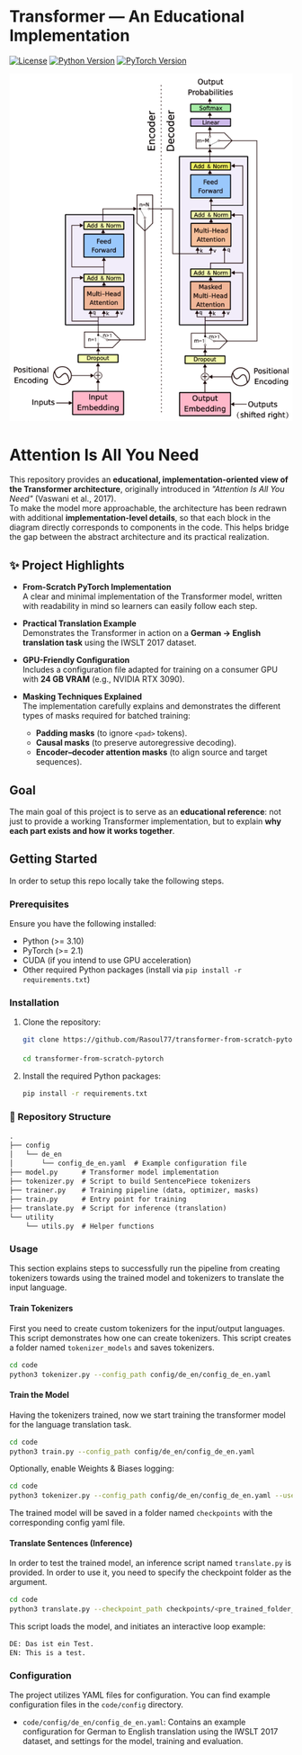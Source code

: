 
# Transformer — An Educational Implementation

[![License](https://img.shields.io/badge/License-MIT-yellow.svg)](https://opensource.org/licenses/MIT)
[![Python Version](https://img.shields.io/badge/Python-%E2%89%A53.10-blue.svg)](https://www.python.org/downloads/)
[![PyTorch Version](https://img.shields.io/badge/PyTorch-%E2%89%A52.1-brightgreen.svg)](https://pytorch.org/)

![Implementation Detailed Transformers Architecture](media/TransformersArchitectures.png)

# Attention Is All You Need

This repository provides an **educational, implementation-oriented view of the Transformer architecture**, originally introduced in *"Attention Is All You Need"* (Vaswani et al., 2017).  
To make the model more approachable, the architecture has been redrawn with additional **implementation-level details**, so that each block in the diagram directly corresponds to components in the code. This helps bridge the gap between the abstract architecture and its practical realization.

## ✨ Project Highlights

- **From-Scratch PyTorch Implementation**  
  A clear and minimal implementation of the Transformer model, written with readability in mind so learners can easily follow each step.

- **Practical Translation Example**  
  Demonstrates the Transformer in action on a **German → English translation task** using the IWSLT 2017 dataset.

- **GPU-Friendly Configuration**  
  Includes a configuration file adapted for training on a consumer GPU with **24 GB VRAM** (e.g., NVIDIA RTX 3090).

- **Masking Techniques Explained**  
  The implementation carefully explains and demonstrates the different types of masks required for batched training:  
  - **Padding masks** (to ignore `<pad>` tokens).  
  - **Causal masks** (to preserve autoregressive decoding).  
  - **Encoder–decoder attention masks** (to align source and target sequences).  

## Goal

The main goal of this project is to serve as an **educational reference**: not just to provide a working Transformer implementation, but to explain **why each part exists and how it works together**.

## Getting Started

In order to setup this repo locally take the following steps.

### Prerequisites

Ensure you have the following installed:

* Python (>= 3.10)
* PyTorch (>= 2.1)
* CUDA (if you intend to use GPU acceleration)
* Other required Python packages (install via `pip install -r requirements.txt`)

### Installation

1.  Clone the repository:
    ```bash
    git clone https://github.com/Rasoul77/transformer-from-scratch-pytorch.git
    
    cd transformer-from-scratch-pytorch
    ```

2.  Install the required Python packages:
    ```bash
    pip install -r requirements.txt
    ```

### 📂 Repository Structure
```
.
├── config
│   └── de_en
│       └── config_de_en.yaml  # Example configuration file
├── model.py      # Transformer model implementation
├── tokenizer.py  # Script to build SentencePiece tokenizers
├── trainer.py    # Training pipeline (data, optimizer, masks)
├── train.py      # Entry point for training
├── translate.py  # Script for inference (translation)
└── utility
    └── utils.py  # Helper functions
```

### Usage
This section explains steps to successfully run the pipeline from creating tokenizers towards using the trained model and tokenizers to translate the input language.

#### Train Tokenizers
First you need to create custom tokenizers for the input/output languages. This script demonstrates how one can create tokenizers. This script creates a folder named `tokenizer_models` and saves tokenizers.
```bash
cd code
python3 tokenizer.py --config_path config/de_en/config_de_en.yaml
```

#### Train the Model
Having the tokenizers trained, now we start training the transformer model for the language translation task.
```bash
cd code
python3 train.py --config_path config/de_en/config_de_en.yaml

```
Optionally, enable Weights & Biases logging:
```bash
cd code
python3 tokenizer.py --config_path config/de_en/config_de_en.yaml --use_wandb --wandb_project "Transformer-DE-EN"
```

The trained model will be saved in a folder named `checkpoints` with the corresponding config yaml file.

#### Translate Sentences (Inference)
In order to test the trained model, an inference script named `translate.py` is provided. In order to use it, you need to specify the checkpoint folder as the argument.
```bash
cd code
python3 translate.py --checkpoint_path checkpoints/<pre_trained_folder_name>

```
This script loads the model, and initiates an interactive loop example:
```
DE: Das ist ein Test.
EN: This is a test.
```

### Configuration

The project utilizes YAML files for configuration. You can find example configuration files in the `code/config` directory.

* `code/config/de_en/config_de_en.yaml`: Contains an example configuration for German to English translation using the IWSLT 2017 dataset, and settings for the model, training and evaluation.



